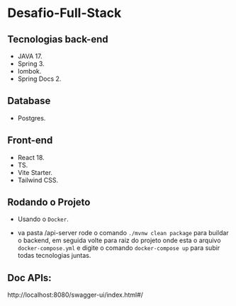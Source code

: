 # Desafio-Full-Stack

## Tecnologias back-end

- JAVA 17.
- Spring 3.
- lombok.
- Spring Docs 2.

## Database

- Postgres.

## Front-end

- React 18.
- TS.
- Vite Starter.
- Tailwind CSS.

## Rodando o Projeto

- Usando o `Docker`.

- va pasta /api-server rode o comando `./mvnw clean package` para buildar o backend, em seguida volte para raiz do projeto onde esta o arquivo `docker-compose.yml` e digite o comando `docker-compose up` para subir todas tecnologias juntas.

## Doc APIs:

http://localhost:8080/swagger-ui/index.html#/
